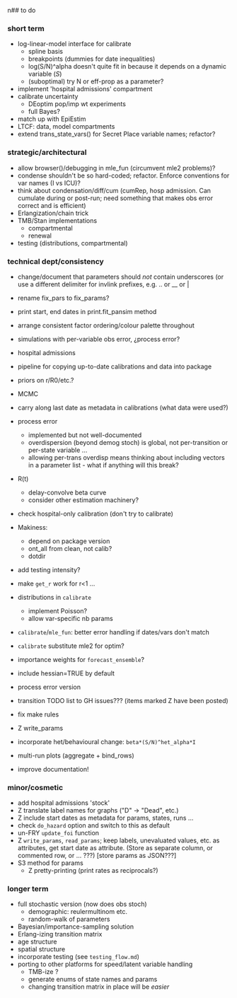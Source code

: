 n## to do

### short term

* log-linear-model interface for calibrate
     * spline basis
	 * breakpoints (dummies for date inequalities)
	 * log(S/N)^alpha doesn't quite fit in because it depends on a dynamic variable ($S$)
	 * (suboptimal) try N or eff-prop as a parameter?
* implement 'hospital admissions' compartment
* calibrate uncertainty
    * DEoptim pop/imp wt experiments
	* full Bayes?
* match up with EpiEstim
* LTCF: data, model compartments
* extend trans_state_vars() for Secret Place variable names; refactor?

### strategic/architectural

* allow browser()/debugging in mle_fun (circumvent mle2 problems)?
* condense shouldn't be so hard-coded; refactor. Enforce conventions for var names (I vs ICU)?
* think about condensation/diff/cum (cumRep, hosp admission.  Can cumulate during or post-run; need something that makes obs error correct and is efficient)
* Erlangization/chain trick
* TMB/Stan implementations
    * compartmental
    * renewal
* testing (distributions, compartmental)	
	
### technical dept/consistency

* change/document that parameters should *not* contain underscores (or use a different delimiter for invlink prefixes, e.g. .. or __ or |
* rename fix_pars to fix_params?
* print start, end dates in print.fit_pansim method
* arrange consistent factor ordering/colour palette throughout
* simulations with per-variable obs error, ¿process error?
* hospital admissions
* pipeline for copying up-to-date calibrations and data into package
* priors on r/R0/etc.?
* MCMC
* carry along last date as metadata in calibrations (what data were used?)
* process error
   * implemented but not well-documented
   * overdispersion (beyond demog stoch) is global, not per-transition or per-state variable ... 
   * allowing per-trans overdisp means thinking about including vectors in a parameter list - what if anything will this break?
* R(t)
   * delay-convolve beta curve
   * consider other estimation machinery?
* check hospital-only calibration (don't try to calibrate)
* Makiness: 
    * depend on package version
	* ont_all from clean, not calib?
	* dotdir

* add testing intensity?
* make `get_r` work for r<1 ...
* distributions in `calibrate`
     * implement Poisson?
     * allow var-specific nb params
* `calibrate`/`mle_fun`: better error handling if dates/vars don't match
* `calibrate` substitute mle2 for optim?
* importance weights for `forecast_ensemble`?
* include hessian=TRUE by default
* process error version

* transition TODO list to GH issues??? (items marked Z have been posted)
* fix make rules
* Z write_params
* incorporate het/behavioural change: `beta*(S/N)^het_alpha*I`
* multi-run plots (aggregate + bind_rows)	
* improve documentation!

### minor/cosmetic

* add hospital admissions 'stock'
* Z translate label names for graphs ("D" -> "Dead", etc.)
* Z include start dates as metadata for params, states, runs ... 
* check `do_hazard` option and switch to this as default
* un-FRY `update_foi` function
* Z `write_params`, `read_params`; keep labels, unevaluated values, etc. as attributes, get start date as attribute. (Store as separate column, or commented row, or ... ???) [store params as JSON???]
* S3 method for params
    * Z pretty-printing (print rates as reciprocals?)
	
### longer term

* full stochastic version (now does obs stoch)
    * demographic: reulermultinom etc.
    * random-walk of parameters
* Bayesian/importance-sampling solution
* Erlang-izing transition matrix
* age structure
* spatial structure
* incorporate testing (see `testing_flow.md`)
* porting to other platforms for speed/latent variable handling 
     * TMB-ize ?
	 * generate enums of state names and params
	 * changing transition matrix in place will be *easier*
